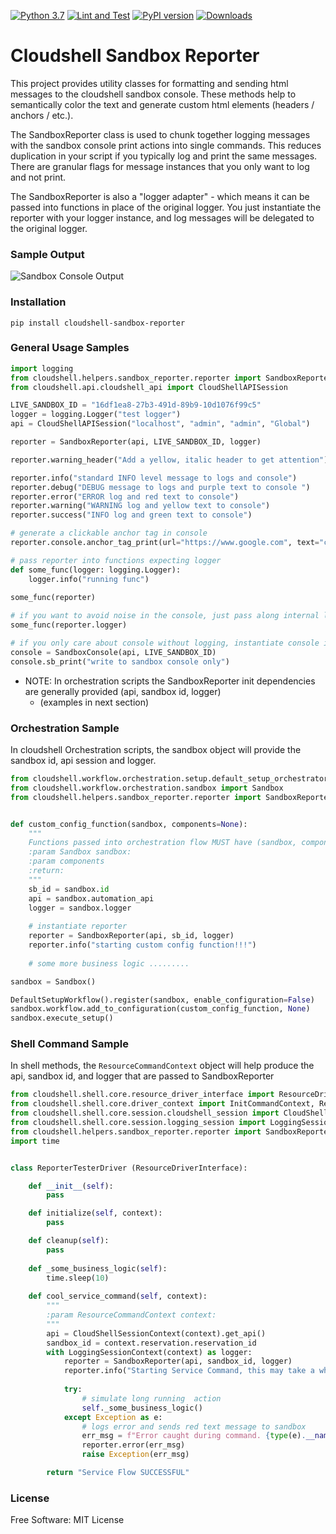 [![Python 3.7](https://img.shields.io/badge/python-3.7-blue.svg)](https://www.python.org/downloads/release/python/)
[![Lint and Test](https://github.com/QualiSystemsLab/cloudshell-sandbox-reporter/actions/workflows/lint-test.yml/badge.svg)](https://github.com/QualiSystemsLab/cloudshell-sandbox-reporter/actions/workflows/lint-test.yml)
[![PyPI version](https://badge.fury.io/py/cloudshell-sandbox-reporter.svg)](https://badge.fury.io/py/cloudshell-sandbox-reporter)
[![Downloads](https://pepy.tech/badge/cloudshell-sandbox-reporter)](https://pepy.tech/project/cloudshell-sandbox-reporter)

# Cloudshell Sandbox Reporter
This project provides utility classes for formatting and sending html messages to the cloudshell sandbox console.
These methods help to semantically color the text and generate custom html elements (headers / anchors / etc.).

The SandboxReporter class is used to chunk together logging messages with the sandbox console print actions into single commands.
This reduces duplication in your script if you typically log and print the same messages. 
There are granular flags for message instances that you only want to log and not print.

The SandboxReporter is also a "logger adapter" - which means it can be passed into functions in place of the original logger.
You just instantiate the reporter with your logger instance, and log messages will be delegated to the original logger.


### Sample Output
 
![Sandbox Console Output](https://user-images.githubusercontent.com/19604898/155003612-58cd0a6b-fe48-4937-84b6-c6b8208e6503.png)

### Installation

```
pip install cloudshell-sandbox-reporter
```

### General Usage Samples
```python
import logging
from cloudshell.helpers.sandbox_reporter.reporter import SandboxReporter, SandboxConsole
from cloudshell.api.cloudshell_api import CloudShellAPISession

LIVE_SANDBOX_ID = "16df1ea8-27b3-491d-89b9-10d1076f99c5"
logger = logging.Logger("test logger")
api = CloudShellAPISession("localhost", "admin", "admin", "Global")

reporter = SandboxReporter(api, LIVE_SANDBOX_ID, logger)

reporter.warning_header("Add a yellow, italic header to get attention")

reporter.info("standard INFO level message to logs and console")
reporter.debug("DEBUG message to logs and purple text to console ")
reporter.error("ERROR log and red text to console")
reporter.warning("WARNING log and yellow text to console")
reporter.success("INFO log and green text to console")

# generate a clickable anchor tag in console
reporter.console.anchor_tag_print(url="https://www.google.com", text="click to to go to google!")

# pass reporter into functions expecting logger
def some_func(logger: logging.Logger):
    logger.info("running func")
    
some_func(reporter)

# if you want to avoid noise in the console, just pass along internal logger
some_func(reporter.logger)

# if you only care about console without logging, instantiate console independently
console = SandboxConsole(api, LIVE_SANDBOX_ID)
console.sb_print("write to sandbox console only")

```
- NOTE: In orchestration scripts the SandboxReporter init dependencies are generally provided (api, sandbox id, logger)
  - (examples in next section)

### Orchestration Sample
In cloudshell Orchestration scripts, the sandbox object will provide the sandbox id, api session and logger. 

```python
from cloudshell.workflow.orchestration.setup.default_setup_orchestrator import DefaultSetupWorkflow
from cloudshell.workflow.orchestration.sandbox import Sandbox
from cloudshell.helpers.sandbox_reporter.reporter import SandboxReporter


def custom_config_function(sandbox, components=None):
    """
    Functions passed into orchestration flow MUST have (sandbox, components) signature
    :param Sandbox sandbox:
    :param components
    :return:
    """
    sb_id = sandbox.id
    api = sandbox.automation_api
    logger = sandbox.logger
    
    # instantiate reporter
    reporter = SandboxReporter(api, sb_id, logger)
    reporter.info("starting custom config function!!!")
    
    # some more business logic .........

sandbox = Sandbox()

DefaultSetupWorkflow().register(sandbox, enable_configuration=False)
sandbox.workflow.add_to_configuration(custom_config_function, None)
sandbox.execute_setup()
```

### Shell Command Sample
In shell methods, the `ResourceCommandContext` object will help produce the api, sandbox id, and logger that are passed to SandboxReporter

```python
from cloudshell.shell.core.resource_driver_interface import ResourceDriverInterface
from cloudshell.shell.core.driver_context import InitCommandContext, ResourceCommandContext
from cloudshell.shell.core.session.cloudshell_session import CloudShellSessionContext
from cloudshell.shell.core.session.logging_session import LoggingSessionContext
from cloudshell.helpers.sandbox_reporter.reporter import SandboxReporter
import time


class ReporterTesterDriver (ResourceDriverInterface):

    def __init__(self):
        pass

    def initialize(self, context):
        pass

    def cleanup(self):
        pass
    
    def _some_business_logic(self):
        time.sleep(10)
        
    def cool_service_command(self, context):
        """
        :param ResourceCommandContext context:
        """
        api = CloudShellSessionContext(context).get_api()
        sandbox_id = context.reservation.reservation_id
        with LoggingSessionContext(context) as logger:
            reporter = SandboxReporter(api, sandbox_id, logger)
            reporter.info("Starting Service Command, this may take a while...")
            
            try:
                # simulate long running  action
                self._some_business_logic()
            except Exception as e:
                # logs error and sends red text message to sandbox
                err_msg = f"Error caught during command. {type(e).__name__}: {str(e)}"
                reporter.error(err_msg)
                raise Exception(err_msg)

        return "Service Flow SUCCESSFUL"
```

### License
Free Software: MIT License
